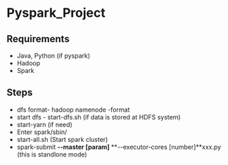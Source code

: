 # Pyspark_Project

## Requirements
* Java, Python (if pyspark)
* Hadoop
* Spark

## Steps
* dfs format- hadoop namenode -format
* start dfs - start-dfs.sh (if data is stored at HDFS system)
* start-yarn (if need)
* Enter spark/sbin/
* start-all.sh (Start spark cluster)
* spark-submit **--master [param]** **--executor-cores [number]**xxx.py (this is standlone mode)
